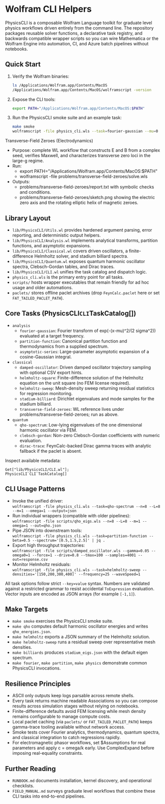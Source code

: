 # Wolfram CLI Helpers

PhysicsCLI is a composable Wolfram Language toolkit for graduate level physics workflows driven entirely from the command line. The repository packages reusable solver functions, a declarative task registry, and backwards compatible wrapper scripts so you can wire Mathematica or the Wolfram Engine into automation, CI, and Azure batch pipelines without notebooks.

## Quick Start

1. Verify the Wolfram binaries:

   ```sh
   ls /Applications/Wolfram.app/Contents/MacOS
   /Applications/Wolfram.app/Contents/MacOS/wolframscript -version
   ```

2. Expose the CLI tools:

   ```sh
   export PATH="/Applications/Wolfram.app/Contents/MacOS:$PATH"
   ```

3. Run the PhysicsCLI smoke suite and an example task:

   ```sh
   make smoke
   wolframscript -file physics_cli.wls --task=fourier-gaussian --mu=0 --sigma=1 --params='[-1,1]' --t=0
   ```

Transverse-Field Zeroes (Electrodynamics)

- Purpose: complete WL workflow that constructs E and B from a complex seed, verifies Maxwell, and characterizes transverse zero loci in the large-g regime.
- Run:
  - export PATH="/Applications/Wolfram.app/Contents/MacOS:$PATH"
  - wolframscript -file problems/transverse-field-zeroes/solve.wls
- Outputs:
  - problems/transverse-field-zeroes/report.txt with symbolic checks and conditions.
  - problems/transverse-field-zeroes/sketch.png showing the electric zero axis and the rotating elliptic helix of magnetic zeroes.

## Library Layout

- `lib/PhysicsCLI/Utils.wl` provides hardened argument parsing, error reporting, and deterministic output helpers.
- `lib/PhysicsCLI/Analysis.wl` implements analytical transforms, partition functions, and asymptotic expansions.
- `lib/PhysicsCLI/Classical.wl` covers driven oscillators, a finite-difference Helmholtz solver, and stadium billiard spectra.
- `lib/PhysicsCLI/Quantum.wl` exposes quantum harmonic oscillator spectra, Clebsch-Gordan tables, and Dirac traces.
- `lib/PhysicsCLI/CLI.wl` unifies the task catalog and dispatch logic.
- `physics_cli.wls` is the primary entry point for all tasks.
- `scripts/` hosts wrapper executables that remain friendly for ad hoc usage and older automations.
- `paclets/` stores offline paclet archives (drop `FeynCalc.paclet` here or set `FAT_TAILED_PACLET_PATH`).

## Core Tasks (PhysicsCLI`CLI`TaskCatalog[])

- `analysis`  
  - `fourier-gaussian`: Fourier transform of exp(-(x-mu)^2/(2 sigma^2)) evaluated at a target frequency.  
  - `partition-function`: Canonical partition function and thermodynamics from a supplied spectrum.  
  - `asymptotic-series`: Large-parameter asymptotic expansion of a cosine-Gaussian integral.
- `classical`  
  - `damped-oscillator`: Driven damped oscillator trajectory sampling with optional CSV export hints.  
  - `helmholtz-square`: Finite-difference solution of the Helmholtz equation on the unit square (no FEM license required).  
  - `helmholtz-sweep`: Mesh-density sweep returning residual statistics for regression monitoring.  
  - `stadium-billiard`: Dirichlet eigenvalues and mode samples for the stadium billiard.
  - `transverse-field-zeroes`: WL reference lives under problems/transverse-field-zeroes; run as above.
- `quantum`  
  - `qho-spectrum`: Low-lying eigenvalues of the one dimensional harmonic oscillator via FEM.  
  - `clebsch-gordan`: Non-zero Clebsch-Gordan coefficients with numeric evaluation.  
  - `dirac-trace`: FeynCalc-backed Dirac gamma traces with analytic fallback if the paclet is absent.

Inspect available metadata:

```wolfram
Get["lib/PhysicsCLI/CLI.wl"];
PhysicsCLI`CLI`TaskCatalog[]
```

## CLI Usage Patterns

- Invoke the unified driver:  
  `wolframscript -file physics_cli.wls --task=qho-spectrum --n=8 --L=8 --m=1 --omega=1 --output=json`
- Run individual wrappers (compatible with older pipelines):  
  `wolframscript -file scripts/qho_eigs.wls --n=8 --L=8 --m=1 --omega=1 --out=qho.json`
- Pipe JSON into downstream tools:  
  `wolframscript -file physics_cli.wls --task=partition-function --beta=0.5 --spectrum='[0.5,1.5,2.5]' | jq .`
- Export high throughput trajectories:  
  `wolframscript -file scripts/damped_oscillator.wls --gamma=0.05 --omega0=1 --force=1 --drive=0.8 --tmax=100 --samples=4001 --out=response.csv`
- Monitor Helmholtz residuals:  
  `wolframscript -file physics_cli.wls --task=helmholtz-sweep --densities='[150,200,300,400]' --frequency=25 --waveSpeed=1`

All task options follow strict `--key=value` syntax. Numbers are validated against a restricted grammar to resist accidental `ToExpression` evaluation. Vector inputs are encoded as JSON arrays (for example `[-1,1]`).

## Make Targets

- `make smoke` exercises the PhysicsCLI smoke suite.
- `make qho` computes default harmonic oscillator energies and writes `qho_energies.json`.
- `make helmholtz` exports a JSON summary of the Helmholtz solution.
- `make helmholtz-sweep` runs a residual sweep over representative mesh densities.
- `make billiards` produces `stadium_eigs.json` with the default eigen spectrum.
- `make fourier`, `make partition`, `make physics` demonstrate common PhysicsCLI invocations.

## Resilience Principles

- ASCII only outputs keep logs parsable across remote shells.
- Every task returns machine readable Associations so you can compose results across simulation stages without relying on notebooks.
- Finite-difference defaults avoid FEM licensing while mesh density remains configurable to manage compute costs.
- Local paclet caching (via `paclets/` or `FAT_TAILED_PACLET_PATH`) keeps gamma-trace tooling available without network access.
- Smoke tests cover Fourier analytics, thermodynamics, quantum spectra, and classical integration to catch regressions rapidly.
- For electromagnetic phasor workflows, set $Assumptions for real parameters and apply c = omega/k early. Use ComplexExpand before imposing real-equality constraints.

## Further Reading

- `RUNBOOK.md` documents installation, kernel discovery, and operational checklists.
- `FIELD_MANUAL.md` surveys graduate level workflows that combine these CLI tasks into end-to-end pipelines.
